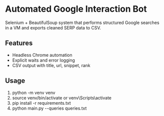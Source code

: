 # Automated Google Interaction Bot

Selenium + BeautifulSoup system that performs structured Google searches in a VM and exports cleaned SERP data to CSV.

## Features
- Headless Chrome automation
- Explicit waits and error logging
- CSV output with title, url, snippet, rank

## Usage
1. python -m venv venv
2. source venv/bin/activate or venv\Scripts\activate
3. pip install -r requirements.txt
4. python main.py --queries queries.txt
